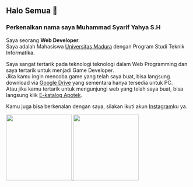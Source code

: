 ## Halo Semua 👋
### Perkenalkan nama saya Muhammad Syarif Yahya S.H

Saya seorang **Web Developer**.<br>
Saya adalah Mahasiswa [Universitas Madura](https://unira.ac.id/) dengan Program Studi Teknik Informatika.<br>

Saya sangat tertarik pada teknologi teknologi dalam Web Programming dan saya tertarik untuk menjadi Game Developer.<br>
Jika kamu ingin mencoba game yang telah saya buat, bisa langsung download via [Google Drive](https://drive.google.com/drive/folders/12jyaO0oebFnpjXflJ0lW24GvjzALRUts?usp=sharing) yang sementara hanya tersedia untuk PC.<br>
Atau jika kamu tertarik untuk mengunjungi web yang telah saya buat, bisa langsung klik [E-katalog Apotek](https://e-katalog-apotik-sehat.000webhostapp.com/).<br>

Kamu juga bisa berkenalan dengan saya, silakan ikuti akun [Instagram](https://www.instagram.com/syarifyahya.sh/)ku ya.<br>

<p align="left">
<a href="https://github.com/syarifyahyash">
  <img height="180em" src="https://github-readme-stats-eight-theta.vercel.app/api?username=syarifyahyash&show_icons=true&theme=tokyonight&include_all_commits=true&count_private=true"/>
  <img height="180em" src="https://github-readme-stats-eight-theta.vercel.app/api/top-langs/?username=syarifyahyash&layout=compact&theme=tokyonight"/>
</a>
</p>

<!--
**syarifyahyash/syarifyahyash** is a ✨ _special_ ✨ repository because its `README.md` (this file) appears on your GitHub profile.

Here are some ideas to get you started:

- 🔭 I’m currently working on ...
- 🌱 I’m currently learning ...
- 👯 I’m looking to collaborate on ...
- 🤔 I’m looking for help with ...
- 💬 Ask me about ...
- 📫 How to reach me: ...
- 😄 Pronouns: ...
- ⚡ Fun fact: ...
-->
